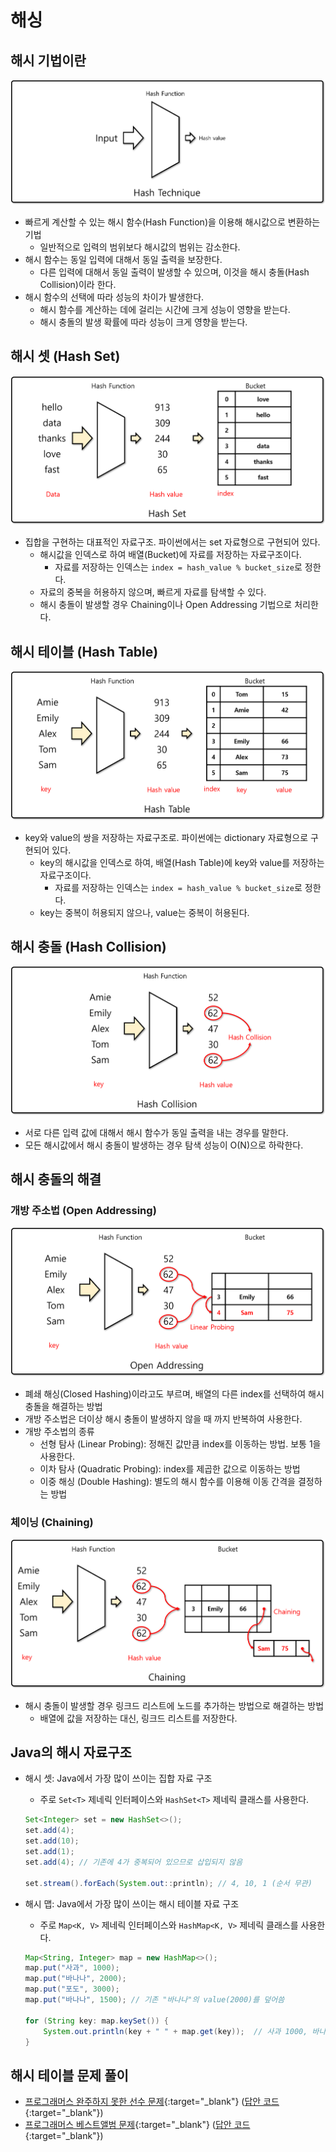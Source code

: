 # 해싱

## 해시 기법이란

![해시 기법](img/section6/1.png)

- 빠르게 계산할 수 있는 해시 함수(Hash Function)을 이용해 해시값으로 변환하는 기법
    - 일반적으로 입력의 범위보다 해시값의 범위는 감소한다.
- 해시 함수는 동일 입력에 대해서 동일 출력을 보장한다.
    - 다른 입력에 대해서 동일 출력이 발생할 수 있으며, 이것을 해시 충돌(Hash Collision)이라 한다.
- 해시 함수의 선택에 따라 성능의 차이가 발생한다.
    - 해시 함수를 계산하는 데에 걸리는 시간에 크게 성능이 영향을 받는다.
    - 해시 충돌의 발생 확률에 따라 성능이 크게 영향을 받는다.

## 해시 셋 (Hash Set)

![해시 셋](img/section6/2.png)

- 집합을 구현하는 대표적인 자료구조. 파이썬에서는 set 자료형으로 구현되어 있다.
    - 해시값을 인덱스로 하여 배열(Bucket)에 자료를 저장하는 자료구조이다.
        - 자료를 저장하는 인덱스는 `index = hash_value % bucket_size`로 정한다.
    - 자료의 중복을 허용하지 않으며, 빠르게 자료를 탐색할 수 있다.
    - 해시 충돌이 발생할 경우 Chaining이나 Open Addressing 기법으로 처리한다.

## 해시 테이블 (Hash Table)

![해시 테이블](img/section6/3.png)

- key와 value의 쌍을 저장하는 자료구조로. 파이썬에는 dictionary 자료형으로 구현되어 있다.
    - key의 해시값을 인덱스로 하여, 배열(Hash Table)에 key와 value를 저장하는 자료구조이다.
        - 자료를 저장하는 인덱스는 `index = hash_value % bucket_size`로 정한다.
    - key는 중복이 허용되지 않으나, value는 중복이 허용된다.

## 해시 충돌 (Hash Collision)

![해시 충돌](img/section6/4.png)

- 서로 다른 입력 값에 대해서 해시 함수가 동일 출력을 내는 경우를 말한다.
- 모든 해시값에서 해시 충돌이 발생하는 경우 탐색 성능이 O(N)으로 하락한다.

## 해시 충돌의 해결

### 개방 주소법 (Open Addressing)

![개방 주소법](img/section6/5.png)

- 폐쇄 해싱(Closed Hashing)이라고도 부르며, 배열의 다른 index를 선택하여 해시 충돌을 해결하는 방법
- 개방 주소법은 더이상 해시 충돌이 발생하지 않을 때 까지 반복하여 사용한다.
- 개방 주소법의 종류
    - 선형 탐사 (Linear Probing): 정해진 값만큼 index를 이동하는 방법. 보통 1을 사용한다.
    - 이차 탐사 (Quadratic Probing): index를 제곱한 값으로 이동하는 방법
    - 이중 해싱 (Double Hashing): 별도의 해시 함수를 이용해 이동 간격을 결정하는 방법

### 체이닝 (Chaining)

![체이닝](img/section6/6.png)

- 해시 충돌이 발생할 경우 링크드 리스트에 노드를 추가하는 방법으로 해결하는 방법
    - 배열에 값을 저장하는 대신, 링크드 리스트를 저장한다.

## Java의 해시 자료구조

- 해시 셋: Java에서 가장 많이 쓰이는 집합 자료 구조
    - 주로 `Set<T>` 제네릭 인터페이스와 `HashSet<T>` 제네릭 클래스를 사용한다.

    ``` java
    Set<Integer> set = new HashSet<>();
    set.add(4);
    set.add(10);
    set.add(1);
    set.add(4); // 기존에 4가 중복되어 있으므로 삽입되지 않음

    set.stream().forEach(System.out::println); // 4, 10, 1 (순서 무관)
    ```


- 해시 맵: Java에서 가장 많이 쓰이는 해시 테이블 자료 구조
    - 주로 `Map<K, V>` 제네릭 인터페이스와 `HashMap<K, V>` 제네릭 클래스를 사용한다.

    ``` java
    Map<String, Integer> map = new HashMap<>();
    map.put("사과", 1000);
    map.put("바나나", 2000);
    map.put("포도", 3000);
    map.put("바나나", 1500); // 기존 "바나나"의 value(2000)를 덮어씀

    for (String key: map.keySet()) {
        System.out.println(key + " " + map.get(key));  // 사과 1000, 바나나 1500, 포도 3000 (순서 무관)
    }
    ```

## 해시 테이블 문제 풀이

- [프로그래머스 완주하지 못한 선수 문제](https://school.programmers.co.kr/learn/courses/30/lessons/42576){:target="_blank"} ([답안 코드](https://github.com/abel-shin/pccp-java/blob/main/src/day1/Solution3.java){:target="_blank"})
- [프로그래머스 베스트앨범 문제](https://programmers.co.kr/learn/courses/30/lessons/42579){:target="_blank"} ([답안 코드](https://github.com/abel-shin/pccp-java/blob/main/src/day1/Solution4.java){:target="_blank"})
